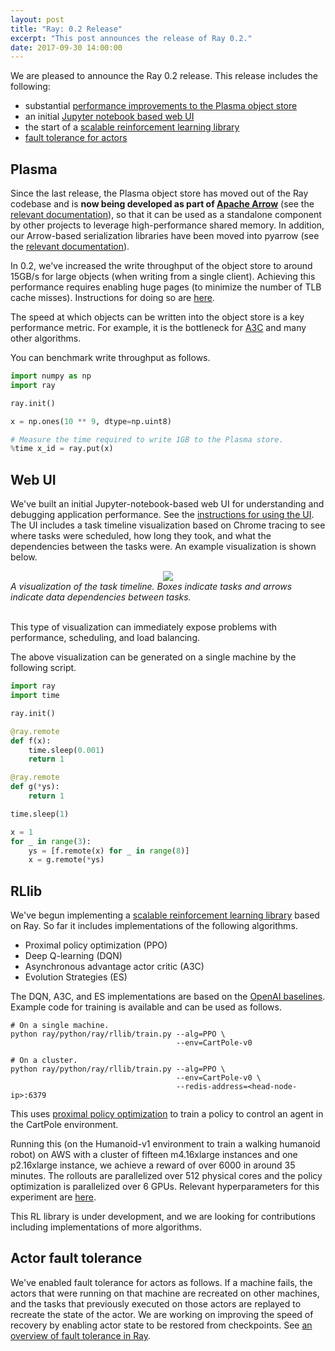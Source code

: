 ```yaml
---
layout: post
title: "Ray: 0.2 Release"
excerpt: "This post announces the release of Ray 0.2."
date: 2017-09-30 14:00:00
---
```


We are pleased to announce the Ray 0.2 release. This release includes the
following:
- substantial [performance improvements to the Plasma object store][1]
- an initial [Jupyter notebook based web UI][2]
- the start of a [scalable reinforcement learning library][3]
- [fault tolerance for actors][4]

## Plasma

Since the last release, the Plasma object store has moved out of the Ray
codebase and is **now being developed as part of [Apache Arrow][5]** (see the
[relevant documentation][10]), so that it can be used as a standalone component
by other projects to leverage high-performance shared memory. In addition, our
Arrow-based serialization libraries have been moved into pyarrow (see the
[relevant documentation][9]).

In 0.2, we've increased the write throughput of the object store to around
15GB/s for large objects (when writing from a single client). Achieving this
performance requires enabling huge pages (to minimize the number of TLB cache
misses). Instructions for doing so are [here][1].

The speed at which objects can be written into the object store is a key
performance metric. For example, it is the bottleneck for [A3C][6] and many
other algorithms.

You can benchmark write throughput as follows.

```python
import numpy as np
import ray

ray.init()

x = np.ones(10 ** 9, dtype=np.uint8)

# Measure the time required to write 1GB to the Plasma store.
%time x_id = ray.put(x)
```

## Web UI

We've built an initial Jupyter-notebook-based web UI for understanding and
debugging application performance. See the [instructions for using the UI][2].
The UI includes a task timeline visualization based on Chrome tracing to see
where tasks were scheduled, how long they took, and what the dependencies
between the tasks were. An example visualization is shown below.

<div align="center">
<img src="{{ site.base-url }}/assets/ray_0.2_release/timeline_visualization.png">
</div>
<div><i>A visualization of the task timeline. Boxes indicate tasks and arrows
indicate data dependencies between tasks.</i></div>
<br />

This type of visualization can immediately expose problems with performance,
scheduling, and load balancing.

The above visualization can be generated on a single machine by the following
script.

```python
import ray
import time

ray.init()

@ray.remote
def f(x):
    time.sleep(0.001)
    return 1

@ray.remote
def g(*ys):
    return 1

time.sleep(1)

x = 1
for _ in range(3):
    ys = [f.remote(x) for _ in range(8)]
    x = g.remote(*ys)
```

## RLlib

We've begun implementing a [scalable reinforcement learning library][3] based on
Ray. So far it includes implementations of the following algorithms.

- Proximal policy optimization (PPO)
- Deep Q-learning (DQN)
- Asynchronous advantage actor critic (A3C)
- Evolution Strategies (ES)

The DQN, A3C, and ES implementations are based on the [OpenAI baselines][7].
Example code for training is available and can be used as follows.

```
# On a single machine.
python ray/python/ray/rllib/train.py --alg=PPO \
                                     --env=CartPole-v0

# On a cluster.
python ray/python/ray/rllib/train.py --alg=PPO \
                                     --env=CartPole-v0 \
                                     --redis-address=<head-node-ip>:6379
```

This uses [proximal policy optimization][11] to train a policy to control an
agent in the CartPole environment.

Running this (on the Humanoid-v1 environment to train a walking humanoid robot)
on AWS with a cluster of fifteen m4.16xlarge instances and one p2.16xlarge
instance, we achieve a reward of over 6000 in around 35 minutes. The rollouts
are parallelized over 512 physical cores and the policy optimization is
parallelized over 6 GPUs. Relevant hyperparameters for this experiment are
[here][8].

This RL library is under development, and we are looking for contributions
including implementations of more algorithms.

## Actor fault tolerance

We've enabled fault tolerance for actors as follows. If a machine fails, the
actors that were running on that machine are recreated on other machines, and
the tasks that previously executed on those actors are replayed to recreate the
state of the actor. We are working on improving the speed of recovery by
enabling actor state to be restored from checkpoints. See [an overview of fault
tolerance in Ray][4].

[1]: http://docs.ray.io/en/latest/plasma-object-store.html
[2]: http://docs.ray.io/en/latest/webui.html
[3]: http://docs.ray.io/en/latest/rllib.html
[4]: http://docs.ray.io/en/latest/fault-tolerance.html
[5]: https://github.com/apache/arrow
[6]: http://docs.ray.io/en/latest/example-a3c.html
[7]: https://github.com/openai/baselines
[8]: https://github.com/ray-project/ray/blob/b020e6bf1fb00d0745371d8674146d4a5b75d9f0/python/ray/rllib/test/tuned_examples.sh#L11
[9]: https://arrow.apache.org/docs/python/ipc.html#arbitrary-object-serialization
[10]: https://arrow.apache.org/docs/python/plasma.html
[11]: https://arxiv.org/abs/1707.06347

